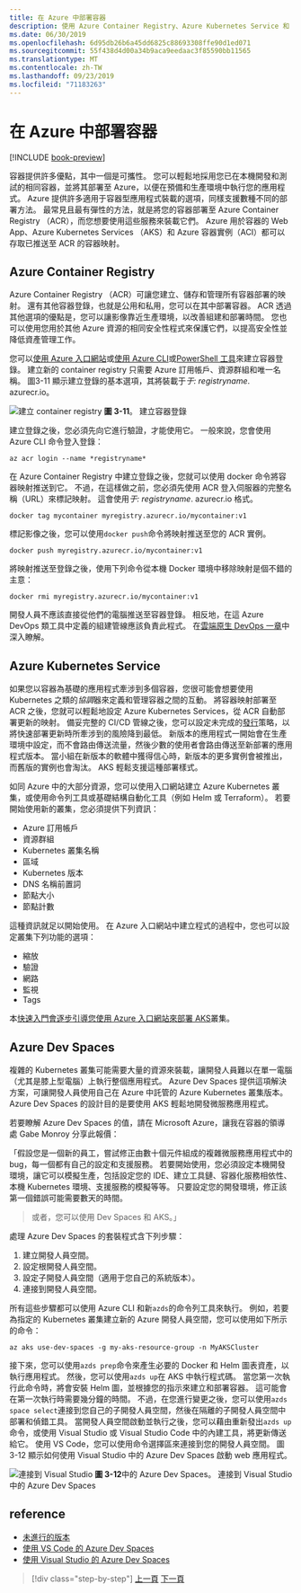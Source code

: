 ```yaml
---
title: 在 Azure 中部署容器
description: 使用 Azure Container Registry、Azure Kubernetes Service 和 Azure Dev Spaces 在 Azure 中部署容器。
ms.date: 06/30/2019
ms.openlocfilehash: 6d95db26b6a45dd6825c88693308ffe90d1ed071
ms.sourcegitcommit: 55f438d4d00a34b9aca9eedaac3f85590bb11565
ms.translationtype: MT
ms.contentlocale: zh-TW
ms.lasthandoff: 09/23/2019
ms.locfileid: "71183263"
---
```

# <a name="deploying-containers-in-azure"></a>在 Azure 中部署容器

[!INCLUDE [book-preview](../../../includes/book-preview.md)]

容器提供許多優點，其中一個是可攜性。 您可以輕鬆地採用您已在本機開發和測試的相同容器，並將其部署至 Azure，以便在預備和生產環境中執行您的應用程式。 Azure 提供許多適用于容器型應用程式裝載的選項，同樣支援數種不同的部署方法。 最常見且最有彈性的方法，就是將您的容器部署至 Azure Container Registry （ACR），而您想要使用這些服務來裝載它們。 Azure 用於容器的 Web App、Azure Kubernetes Services （AKS）和 Azure 容器實例（ACI）都可以存取已推送至 ACR 的容器映射。

## <a name="azure-container-registry"></a>Azure Container Registry

Azure Container Registry （ACR）可讓您建立、儲存和管理所有容器部署的映射。 還有其他容器登錄，也就是公用和私用，您可以在其中部署容器。 ACR 透過其他選項的優點是，您可以讓影像靠近生產環境，以改善組建和部署時間。 您也可以使用您用於其他 Azure 資源的相同安全性程式來保護它們，以提高安全性並降低資產管理工作。

您可以[使用 Azure 入口網站](https://docs.microsoft.com/azure/container-registry/container-registry-get-started-portal)或[使用 Azure CLI](https://docs.microsoft.com/azure/container-registry/container-registry-get-started-azure-cli)或[PowerShell 工具](https://docs.microsoft.com/azure/container-registry/container-registry-get-started-powershell)來建立容器登錄。 建立新的 container registry 只需要 Azure 訂用帳戶、資源群組和唯一名稱。 圖3-11 顯示建立登錄的基本選項，其將裝載于*于: registryname*. azurecr.io。

![建立 container registry](./media/create-container-registry.png)
**圖 3-11**。 建立容器登錄

建立登錄之後，您必須先向它進行驗證，才能使用它。 一般來說，您會使用 Azure CLI 命令登入登錄：

```azurecli
az acr login --name *registryname*
```

在 Azure Container Registry 中建立登錄之後，您就可以使用 docker 命令將容器映射推送到它。 不過，在這樣做之前，您必須先使用 ACR 登入伺服器的完整名稱（URL）來標記映射。 這會使用*于: registryname*. azurecr.io 格式。

```console
docker tag mycontainer myregistry.azurecr.io/mycontainer:v1
```

標記影像之後，您可以使用`docker push`命令將映射推送至您的 ACR 實例。

```console
docker push myregistry.azurecr.io/mycontainer:v1
```

將映射推送至登錄之後，使用下列命令從本機 Docker 環境中移除映射是個不錯的主意：

```console
docker rmi myregistry.azurecr.io/mycontainer:v1
```

開發人員不應該直接從他們的電腦推送至容器登錄。 相反地，在這 Azure DevOps 類工具中定義的組建管線應該負責此程式。 在[雲端原生 DevOps 一章](devops.md)中深入瞭解。

## <a name="azure-kubernetes-service"></a>Azure Kubernetes Service

如果您以容器為基礎的應用程式牽涉到多個容器，您很可能會想要使用 Kubernetes 之類的*協調*器來定義和管理容器之間的互動。 將容器映射部署至 ACR 之後，您就可以輕鬆地設定 Azure Kubernetes Services，從 ACR 自動部署更新的映射。 備妥完整的 CI/CD 管線之後，您可以設定未完成的[發行](https://martinfowler.com/bliki/CanaryRelease.html)策略，以將快速部署更新時所牽涉到的風險降到最低。 新版本的應用程式一開始會在生產環境中設定，而不會路由傳送流量，然後少數的使用者會路由傳送至新部署的應用程式版本。 當小組在新版本的軟體中獲得信心時，新版本的更多實例會被推出，而舊版的實例也會淘汰。 AKS 輕鬆支援這種部署樣式。

如同 Azure 中的大部分資源，您可以使用入口網站建立 Azure Kubernetes 叢集，或使用命令列工具或基礎結構自動化工具（例如 Helm 或 Terraform）。 若要開始使用新的叢集，您必須提供下列資訊：

- Azure 訂用帳戶
- 資源群組
- Kubernetes 叢集名稱
- 區域
- Kubernetes 版本
- DNS 名稱前置詞
- 節點大小
- 節點計數

這種資訊就足以開始使用。 在 Azure 入口網站中建立程式的過程中，您也可以設定叢集下列功能的選項：

- 縮放
- 驗證
- 網路
- 監視
- Tags

本[快速入門會逐步引導您使用 Azure 入口網站來部署 AKS](https://docs.microsoft.com/azure/aks/kubernetes-walkthrough-portal)叢集。

## <a name="azure-dev-spaces"></a>Azure Dev Spaces

複雜的 Kubernetes 叢集可能需要大量的資源來裝載，讓開發人員難以在單一電腦（尤其是膝上型電腦）上執行整個應用程式。 Azure Dev Spaces 提供這項解決方案，可讓開發人員使用自己在 Azure 中託管的 Azure Kubernetes 叢集版本。 Azure Dev Spaces 的設計目的是要使用 AKS 輕鬆地開發微服務應用程式。

若要瞭解 Azure Dev Spaces 的值，請在 Microsoft Azure，讓我在容器的領導處 Gabe Monroy 分享此報價：

「假設您是一個新的員工，嘗試修正由數十個元件組成的複雜微服務應用程式中的 bug，每一個都有自己的設定和支援服務。 若要開始使用，您必須設定本機開發環境，讓它可以模擬生產，包括設定您的 IDE、建立工具鏈、容器化服務相依性、本機 Kubernetes 環境、支援服務的模擬等等。 只要設定您的開發環境，修正該第一個錯誤可能需要數天的時間。

> 或者，您可以使用 Dev Spaces 和 AKS。」

處理 Azure Dev Spaces 的套裝程式含下列步驟：

1. 建立開發人員空間。
2. 設定根開發人員空間。
3. 設定子開發人員空間（適用于您自己的系統版本）。
4. 連接到開發人員空間。

所有這些步驟都可以使用 Azure CLI 和新`azds`的命令列工具來執行。 例如，若要為指定的 Kubernetes 叢集建立新的 Azure 開發人員空間，您可以使用如下所示的命令：

```azurecli
az aks use-dev-spaces -g my-aks-resource-group -n MyAKSCluster
```

接下來，您可以使用`azds prep`命令來產生必要的 Docker 和 Helm 圖表資產，以執行應用程式。 然後，您可以使用`azds up`在 AKS 中執行程式碼。 當您第一次執行此命令時，將會安裝 Helm 圖，並根據您的指示來建立和部署容器。 這可能會在第一次執行時需要幾分鐘的時間。 不過，在您進行變更之後，您可以使用`azds space select`連接到您自己的子開發人員空間，然後在隔離的子開發人員空間中部署和偵錯工具。 當開發人員空間啟動並執行之後，您可以藉由重新發出`azds up`命令，或使用 Visual Studio 或 Visual Studio Code 中的內建工具，將更新傳送給它。 使用 VS Code，您可以使用命令選擇區來連接到您的開發人員空間。 圖3-12 顯示如何使用 Visual Studio 中的 Azure Dev Spaces 啟動 web 應用程式。

![連接到 Visual Studio](./media/azure-dev-spaces-visual-studio-launchsettings.png)
**圖 3-12**中的 Azure Dev Spaces。 連接到 Visual Studio 中的 Azure Dev Spaces

## <a name="references"></a>reference

- [未進行的版本](https://martinfowler.com/bliki/CanaryRelease.html)
- [使用 VS Code 的 Azure Dev Spaces](https://docs.microsoft.com/azure/dev-spaces/quickstart-netcore)
- [使用 Visual Studio 的 Azure Dev Spaces](https://docs.microsoft.com/azure/dev-spaces/quickstart-netcore-visualstudio)

>[!div class="step-by-step"]
>[上一頁](combine-containers-serverless-approaches.md)
>[下一頁](scale-containers-serverless.md)
